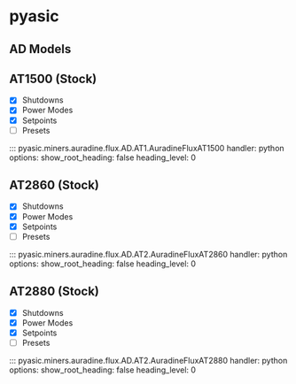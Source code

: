 # pyasic
## AD Models

## AT1500 (Stock)

- [x] Shutdowns
- [x] Power Modes
- [x] Setpoints
- [ ] Presets

::: pyasic.miners.auradine.flux.AD.AT1.AuradineFluxAT1500
    handler: python
    options:
        show_root_heading: false
        heading_level: 0

## AT2860 (Stock)

- [x] Shutdowns
- [x] Power Modes
- [x] Setpoints
- [ ] Presets

::: pyasic.miners.auradine.flux.AD.AT2.AuradineFluxAT2860
    handler: python
    options:
        show_root_heading: false
        heading_level: 0

## AT2880 (Stock)

- [x] Shutdowns
- [x] Power Modes
- [x] Setpoints
- [ ] Presets

::: pyasic.miners.auradine.flux.AD.AT2.AuradineFluxAT2880
    handler: python
    options:
        show_root_heading: false
        heading_level: 0

